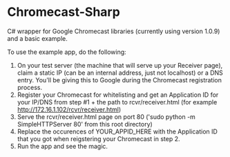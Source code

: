 Chromecast-Sharp
================

C# wrapper for Google Chromecast libraries (currently using version 1.0.9) and a basic example.

To use the example app, do the following:

1. On your test server (the machine that will serve up your Receiver page), claim a static IP (can be an internal address, just not localhost) or a DNS entry. You'll be giving this to Google during the Chromecast registration process.
2. Register your Chromecast for whitelisting and get an Application ID for your IP/DNS from step #1 + the path to rcvr/receiver.html (for example http://172.16.1.102/rcvr/receiver.html)
3. Serve the rcvr/receiver.html page on port 80 ('sudo python -m SimpleHTTPServer 80' from this root directory)
4. Replace the occurences of YOUR_APPID_HERE with the Application ID that you got when reigstering your Chromecast in step 2.
5. Run the app and see the magic.
